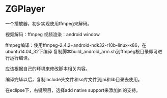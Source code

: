 ZGPlayer
========

一个播放器，初步实现使用ffmpeg来解码。

视频解码：ffmpeg
视频渲染：android window


ffmpeg编译：使用ffmpeg-2.4.2+android-ndk32-r10b-linux-x86，在ubuntu14.04_32下编译
复制脚本build_android_arm.sh到ffmpeg根目录即可进行运行编译。

应该根据自己的环境来修改脚本相关内容。

编译完毕以后，复制include头文件和so库文件到jni和lib目录去使用。

在eclipse下，右键项目，选择add native support来添加jni的支持。